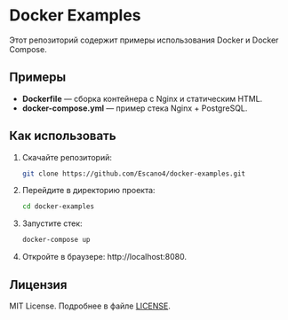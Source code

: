 # Docker Examples

Этот репозиторий содержит примеры использования Docker и Docker Compose.

## Примеры
- **Dockerfile** — сборка контейнера с Nginx и статическим HTML.
- **docker-compose.yml** — пример стека Nginx + PostgreSQL.

## Как использовать
1. Скачайте репозиторий:
   ```bash
   git clone https://github.com/Escano4/docker-examples.git
2. Перейдите в директорию проекта:
   ```bash
   cd docker-examples
3. Запустите стек:
   ```bash
   docker-compose up
4. Откройте в браузере: http://localhost:8080.

## Лицензия
MIT License. Подробнее в файле [LICENSE](LICENSE).
